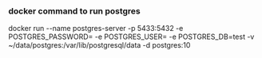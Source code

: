 

### docker command to run postgres
docker run --name postgres-server -p 5433:5432 -e POSTGRES_PASSWORD=<password> -e POSTGRES_USER=<user> -e POSTGRES_DB=test -v ~/data/postgres:/var/lib/postgresql/data -d postgres:10

